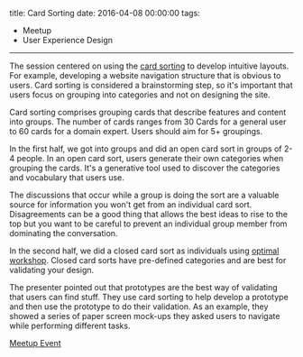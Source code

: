 title: Card Sorting
date: 2016-04-08 00:00:00
tags:
- Meetup
- User Experience Design
---
The session centered on using the  [card sorting](https://en.wikipedia.org/wiki/Card_sorting) to develop intuitive layouts.  For example, developing a website navigation structure that is obvious to users.  Card sorting is considered a brainstorming step, so it's important that users focus on grouping into categories and not on designing the site.

Card sorting comprises grouping cards that describe features and content into groups.  The number of cards ranges from 30 Cards for a general user to 60 cards for a domain expert.  Users should aim for 5+ groupings.

In the first half, we got into groups and did an open card sort in groups of 2-4 people.  In an open card sort, users generate their own categories when grouping the cards.  It's a generative tool used to discover the categories and vocabulary that users use.

The discussions that occur while a group is doing the sort are a valuable source for information you won't get from an individual card sort.  Disagreements can be a good thing that allows the best ideas to rise to the top but you want to be careful to prevent an individual group member from dominating the conversation.

In the second half, we did a closed card sort as individuals using [optimal workshop](https://www.optimalworkshop.com/).  Closed card sorts have pre-defined categories and are best for validating your design. 

The presenter pointed out that prototypes are the best way of validating that users can find stuff.  They use card sorting to help develop a prototype and then use the prototype to do their validation.  As an example, they showed a series of paper screen mock-ups they asked users to navigate while performing different tasks.

[Meetup Event](http://www.meetup.com/boltmade-sessions/events/229760347/)